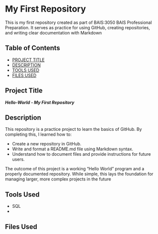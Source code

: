 # My First Repository   
This is my first repository created as part of BAIS:3050 BAIS Professional Preparation. It serves as practice for using GitHub, creating repositories, and writing clear documentation with Markdown

## Table of Contents

- [PROJECT TITLE](#Project-Title)
- [DESCRIPTION](#Description)
- [TOOLS USED](#Tools-Used)
- [FILES USED](#Files-Used)

## Project Title    

***Hello-World - My First Repository***

## Description      
This repository is a practice project to learn the basics of GitHub. By completing this, I learned how to:
- Create a new repository in GitHub.
- Write and format a README.md file using Markdown syntax.
- Understand how to document files and provide instructions for future users.

The outcome of this project is a working “Hello World” program and a properly documented repository. While simple, this lays the foundation for managing larger, more complex projects in the future

## Tools Used      
- SQL
- 

## Files Used      
